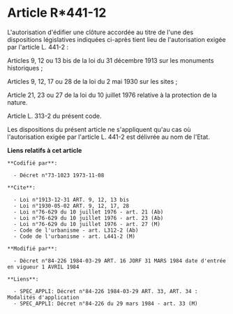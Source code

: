 # Article R*441-12

L'autorisation d'édifier une clôture accordée au titre de l'une des dispositions législatives indiquées ci-après tient lieu
de l'autorisation exigée par l'article L. 441-2 :

Articles 9, 12 ou 13 bis de la loi du 31 décembre 1913 sur les monuments historiques ;

Articles 9, 12, 17 ou 28 de la loi du 2 mai 1930 sur les sites ;

Article 21, 23 ou 27 de la loi du 10 juillet 1976 relative à la protection de la nature.

Article L. 313-2 du présent code.

Les dispositions du présent article ne s'appliquent qu'au cas où l'autorisation exigée par l'article L. 441-2 est délivrée au
nom de l'Etat.

**Liens relatifs à cet article**

	**Codifié par**:

	  - Décret n°73-1023 1973-11-08

	**Cite**:

	  - Loi n°1913-12-31 ART. 9, 12, 13 bis
	  - Loi n°1930-05-02 ART. 9, 12, 17, 28
	  - Loi n°76-629 du 10 juillet 1976 - art. 21 (Ab)
	  - Loi n°76-629 du 10 juillet 1976 - art. 23 (Ab)
	  - Loi n°76-629 du 10 juillet 1976 - art. 27 (M)
	  - Code de l'urbanisme - art. L312-2 (Ab)
	  - Code de l'urbanisme - art. L441-2 (M)

	**Modifié par**:

	  - Décret n°84-226 1984-03-29 ART. 16 JORF 31 MARS 1984 date d'entrée en vigueur 1 AVRIL 1984

	**Liens**:

	  - SPEC_APPLI: Décret n°84-226 1984-03-29 ART. 33, ART. 34 : Modalités d'application
	  - SPEC_APPLI: Décret n°84-226 du 29 mars 1984 - art. 33 (M)
